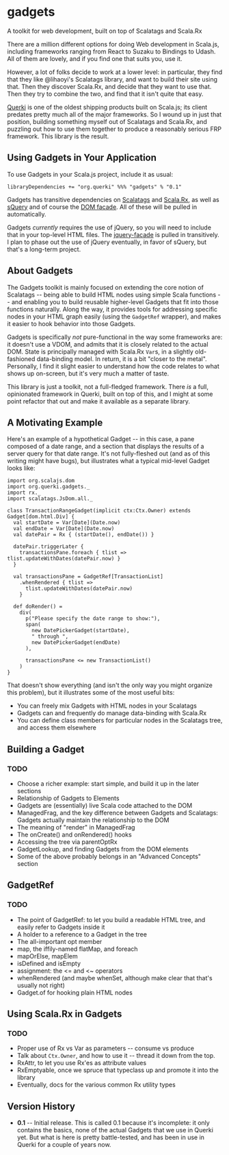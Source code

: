 # gadgets
A toolkit for web development, built on top of Scalatags and Scala.Rx

There are a million different options for doing Web development in Scala.js, including frameworks ranging from React to Suzaku to Bindings to Udash. All of them are lovely, and if you find one that suits you, use it.

However, a lot of folks decide to work at a lower level: in particular, they find that they like @lihaoyi's Scalatags library, and want to build their site using that. Then they discover Scala.Rx, and decide that they want to use that. Then they try to combine the two, and find that it isn't quite that easy.

[Querki](https://www.querki.net) is one of the oldest shipping products built on Scala.js; its client predates pretty much all of the major frameworks. So I wound up in just that position, building something myself out of Scalatags and Scala.Rx, and puzzling out how to use them together to produce a reasonably serious FRP framework. This library is the result.

## Using Gadgets in Your Application

To use Gadgets in your Scala.js project, include it as usual:
```
libraryDependencies += "org.querki" %%% "gadgets" % "0.1"
```

Gadgets has transitive dependencies on [Scalatags](https://index.scala-lang.org/lihaoyi/scalatags) and [Scala.Rx](https://index.scala-lang.org/lihaoyi/scala.rx), as well as [sQuery](https://index.scala-lang.org/jducoeur/squery) and of course the [DOM facade](https://index.scala-lang.org/scala-js/scala-js-dom). All of these will be pulled in automatically.

Gadgets *currently* requires the use of jQuery, so you will need to include that in your top-level HTML files. The [jquery-facade](https://index.scala-lang.org/jducoeur/jquery-facade) is pulled in transitively. I plan to phase out the use of jQuery eventually, in favor of sQuery, but that's a long-term project.

## About Gadgets

The Gadgets toolkit is mainly focused on extending the core notion of Scalatags -- being able to build HTML nodes using simple Scala functions -- and enabling you to build reusable higher-level Gadgets that fit into those functions naturally. Along the way, it provides tools for addressing specific nodes in your HTML graph easily (using the `GadgetRef` wrapper), and makes it easier to hook behavior into those Gadgets.

Gadgets is specifically *not* pure-functional in the way some frameworks are: it doesn't use a VDOM, and admits that it is closely related to the actual DOM. State is principally managed with Scala.Rx `Var`s, in a slightly old-fashioned data-binding model. In return, it is a bit "closer to the metal". Personally, I find it slight easier to understand how the code relates to what shows up on-screen, but it's very much a matter of taste.

This library is just a toolkit, not a full-fledged framework. There *is* a full, opinionated framework in Querki, built on top of this, and I might at some point refactor that out and make it available as a separate library.

## A Motivating Example

Here's an example of a hypothetical Gadget -- in this case, a pane composed of a date range, and a section that displays the results of a server query for that date range. It's not fully-fleshed out (and as of this writing might have bugs), but illustrates what a typical mid-level Gadget looks like:
```
import org.scalajs.dom
import org.querki.gadgets._
import rx._
import scalatags.JsDom.all._

class TransactionRangeGadget(implicit ctx:Ctx.Owner) extends Gadget[dom.html.Div] {
  val startDate = Var[Date](Date.now)
  val endDate = Var[Date](Date.now)
  val datePair = Rx { (startDate(), endDate()) }
  
  datePair.triggerLater {
    transactionsPane.foreach { tlist => tlist.updateWithDates(datePair.now) }
  }
  
  val transactionsPane = GadgetRef[TransactionList]
    .whenRendered { tlist =>
      tlist.updateWithDates(datePair.now)
    }

  def doRender() =
    div(
      p("Please specify the date range to show:"),
      span(
        new DatePickerGadget(startDate),
        " through ",
        new DatePickerGadget(endDate)
      ),
      
      transactionsPane <= new TransactionList()
    )
}
```
That doesn't show everything (and isn't the only way you might organize this problem), but it illustrates some of the most useful bits:

* You can freely mix Gadgets with HTML nodes in your Scalatags
* Gadgets can and frequently do manage data-binding with Scala.Rx
* You can define class members for particular nodes in the Scalatags tree, and access them elsewhere

## Building a Gadget

### TODO

* Choose a richer example: start simple, and build it up in the later sections
* Relationship of Gadgets to Elements
* Gadgets are (essentially) live Scala code attached to the DOM
* ManagedFrag, and the key difference between Gadgets and Scalatags: Gadgets actually maintain the relationship to the DOM
* The meaning of "render" in ManagedFrag
* The onCreate() and onRendered() hooks
* Accessing the tree via parentOptRx
* GadgetLookup, and finding Gadgets from the DOM elements
* Some of the above probably belongs in an "Advanced Concepts" section

## GadgetRef

### TODO

* The point of GadgetRef: to let you build a readable HTML tree, and easily refer to Gadgets inside it
* A holder to a reference to a Gadget in the tree
* The all-important opt member
* map, the iffily-named flatMap, and foreach
* mapOrElse, mapElem
* isDefined and isEmpty
* assignment: the <= and <~ operators
* whenRendered (and maybe whenSet, although make clear that that's usually not right)
* Gadget.of for hooking plain HTML nodes

## Using Scala.Rx in Gadgets

### TODO

* Proper use of Rx vs Var as parameters -- consume vs produce
* Talk about `Ctx.Owner`, and how to use it -- thread it down from the top.
* RxAttr, to let you use Rx'es as attribute values
* RxEmptyable, once we spruce that typeclass up and promote it into the library
* Eventually, docs for the various common Rx utility types

## Version History

* **0.1** -- Initial release. This is called 0.1 because it's incomplete: it only contains the basics, none of the actual Gadgets that we use in Querki yet. But what is here is pretty battle-tested, and has been in use in Querki for a couple of years now.
